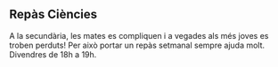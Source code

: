 ## Repàs Ciències

A la secundària, les mates es compliquen i a vegades als més joves es troben perduts! Per això portar un repàs setmanal sempre ajuda molt.
Divendres de 18h a 19h.
